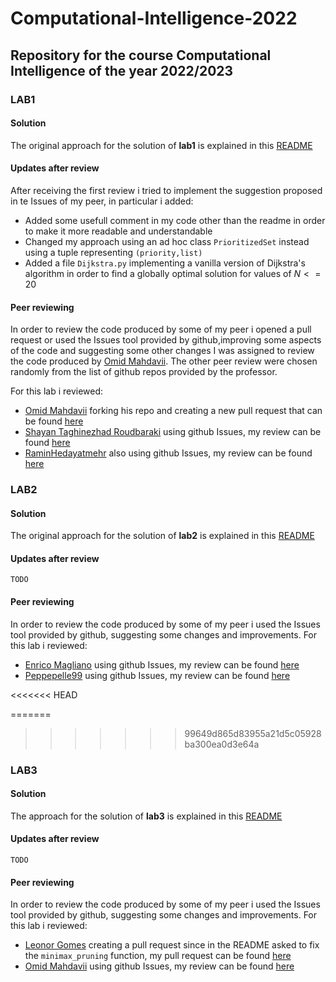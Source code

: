 # Computational-Intelligence-2022
## Repository for the course Computational Intelligence of the year 2022/2023

### LAB1
#### Solution
The original approach for the solution of **lab1** is explained in this [README](https://github.com/lorenzobellino/Computational-Intelligence-2022/blob/main/lab1/README.md)
#### Updates after review
After receiving the first review i tried to implement the suggestion proposed in te Issues of my peer, in particular i added:
- Added some usefull comment in my code other than the readme in order to make it more readable and understandable
- Changed my approach using an ad hoc class ```PrioritizedSet``` instead using a tuple representing ```(priority,list)```
- Added a file ```Dijkstra.py``` implementing a vanilla version of Dijkstra's algorithm in order to find a globally optimal solution for values of $N <= 20$

#### Peer reviewing
In order to review the code produced by some of my peer i opened a pull request or used the Issues tool provided by github,improving some aspects of the code and suggesting some other changes
I was assigned to review the code produced by [Omid Mahdavii](https://github.com/OmidMahdavii/Computational-Intelligence-Course). The other peer review were chosen randomly from the list of github repos provided by the professor.

For this lab i reviewed:
- [Omid Mahdavii](https://github.com/OmidMahdavii/Computational-Intelligence-Course) forking his repo and creating a new pull request that can be found [here](https://github.com/OmidMahdavii/Computational-Intelligence-Course/pull/1)
- [Shayan Taghinezhad Roudbaraki](https://github.com/drustthecoder) using github Issues, my review can be found [here](https://github.com/drustthecoder/CI/issues/3)
- [RaminHedayatmehr](https://github.com/RaminHedayatmehr) also using github Issues, my review can be found [here](https://github.com/RaminHedayatmehr/CI-2022-23/issues/3)


### LAB2
#### Solution
The original approach for the solution of **lab2** is explained in this [README](https://github.com/lorenzobellino/Computational-Intelligence-2022/blob/main/lab2/README.md)
#### Updates after review
```TODO```

#### Peer reviewing
In order to review the code produced by some of my peer i used the Issues tool provided by github, suggesting some changes and improvements.
For this lab i reviewed:
- [Enrico Magliano](https://github.com/EnricoMagliano/computational-intelligence/) using github Issues, my review can be found [here](https://github.com/EnricoMagliano/computational-intelligence/issues/5)
- [Peppepelle99](https://github.com/Peppepelle99/ComputationalIntel2022_303999) using github Issues, my review can be found [here](https://github.com/Peppepelle99/ComputationalIntel2022_303999/issues/3)

<<<<<<< HEAD

=======
>>>>>>> 99649d865d83955a21d5c05928ba300ea0d3e64a
### LAB3
#### Solution
The approach for the solution of **lab3** is explained in this [README](https://github.com/lorenzobellino/Computational-Intelligence-2022/blob/main/lab3/README.md)

#### Updates after review
```TODO```

#### Peer reviewing
In order to review the code produced by some of my peer i used the Issues tool provided by github, suggesting some changes and improvements.
For this lab i reviewed:
- [Leonor Gomes](https://github.com/leonormgomes/Computational_Intelligence) creating a pull request since in the README asked to fix the ```minimax_pruning``` function, my pull request can be found [here](https://github.com/leonormgomes/Computational_Intelligence/pull/4)
- [Omid Mahdavii](https://github.com/OmidMahdavii/Computational-Intelligence-Course) using github Issues, my review can be found [here](https://github.com/OmidMahdavii/Computational-Intelligence-Course/issues/4)
